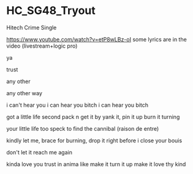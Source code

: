 # HC_SG48_Tryout
Hitech Crime Single

https://www.youtube.com/watch?v=etP8wLBz-oI
some lyrics are in the video (livestream+logic pro)

ya

trust

any other

any other way

i can't hear you
i can hear you bitch
i can hear you bitch

got a little life 
second pack n get it by
yank it, pin it up
burn it turning

your little life too speck
to find the cannibal (raison de entre) 

kindly let me, brace for
burning, drop it right before i close your bouis

don't let it reach me again

kinda love you
trust in anima
like 
make it turn it up
make it love thy kind



